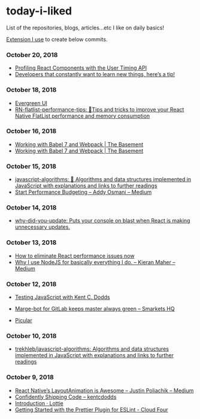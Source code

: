 # today-i-liked
List of the repositories, blogs, articles...etc I like on daily basics!

[Extension I use](https://chrome.google.com/webstore/detail/like-on-github/fbkngleiiccokoifohhjhlagkejlphkj) to create below commits.









### October 20, 2018 
- [Profiling React Components with the User Timing API](https://www.telerik.com/blogs/profiling-react-components-with-the-user-timing-api) 
- [Developers that constantly want to learn new things, here’s a tip!](https://codeburst.io/developers-that-constantly-want-to-learn-new-things-heres-a-tip-7a16e42302e4) 
### October 18, 2018 
- [Evergreen UI](https://evergreen.segment.com/) 
- [RN-flatlist-performance-tips: 📱Tips and tricks to improve your React Native FlatList performance and memory consumption](https://github.com/filipemerker/flatlist-performance-tips) 
### October 16, 2018 
- [Working with Babel 7 and Webpack | The Basement](https://www.thebasement.be/working-with-babel-7-and-webpack/) 
- [Working with Babel 7 and Webpack | The Basement](https://www.thebasement.be/working-with-babel-7-and-webpack/) 
### October 15, 2018 
- [javascript-algorithms: 🤖 Algorithms and data structures implemented in JavaScript with explanations and links to further readings](https://github.com/trekhleb/javascript-algorithms) 
- [Start Performance Budgeting – Addy Osmani – Medium](https://medium.com/@addyosmani/start-performance-budgeting-dabde04cf6a3) 
### October 14, 2018 
- [why-did-you-update: Puts your console on blast when React is making unnecessary updates.](https://github.com/garbles/why-did-you-update) 
### October 13, 2018 
- [How to eliminate React performance issues now](https://logrocket-blog.ghost.io/death-by-a-thousand-cuts-a-checklist-for-eliminating-common-react-performance-issues/) 
- [Why I use NodeJS for basically everything I do. – Kieran Maher – Medium](https://medium.com/@kieranmaher13/why-i-use-nodejs-for-basically-everything-i-do-e0a627787ecc) 
### October 12, 2018 
- [Testing JavaScript with Kent C. Dodds](https://testingjavascript.com/) 
- [Marge-bot for GitLab keeps master always green – Smarkets HQ](https://smarketshq.com/marge-bot-for-gitlab-keeps-master-always-green-6070e9d248df) 
 
- [Picular](https://picular.co/) 
### October 10, 2018 
- [trekhleb/javascript-algorithms: Algorithms and data structures implemented in JavaScript with explanations and links to further readings](https://github.com/trekhleb/javascript-algorithms) 
### October 9, 2018 
- [React Native’s LayoutAnimation is Awesome – Justin Poliachik – Medium](https://medium.com/@Jpoliachik/react-native-s-layoutanimation-is-awesome-4a4d317afd3e) 
- [Confidently Shipping Code – kentcdodds](https://blog.kentcdodds.com/confidently-shipping-code-6139403dfffe) 
- [Introduction · Lottie](http://airbnb.io/lottie/) 
- [Getting Started with the Prettier Plugin for ESLint - Cloud Four](https://cloudfour.com/thinks/getting-started-with-the-prettier-plugin-for-eslint/) 
